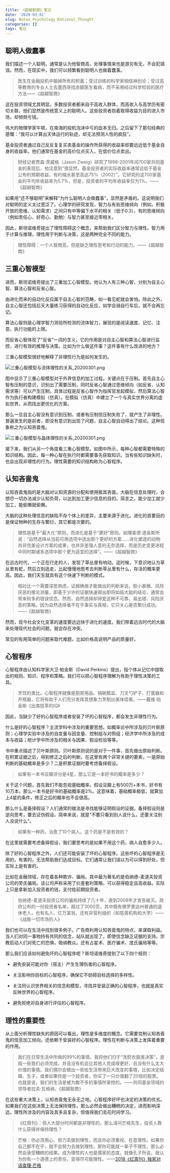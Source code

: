 ```yaml
---
title: 《超越智商》笔记
date: '2020-03-01'
slug: Notes_Psychology_Rational_Thought
categories: []
tags: 笔记
---
```


## 聪明人做蠢事

我们描述一个人聪明，通常是认为他智商高，处理事情来也是游刃有无，不会犯错误。然而，在现实中，我们可以频繁看到聪明人也做着蠢事。

>医生在金融投机中输掉所有的积蓄；受过训练的科学家相信神创论；受过高等教育的专业人士去墨西哥找赤脚医生看病，而不采用经过科学检验的医疗方法——《超越智商》

这在投资领域尤其明显。多数投资者都来自于高收入群体，而高收入与高学历有密切关联，他们显然是传统意义上的聪明人。这些投资者抱着取得收益为目的进入市场，却频频亏钱。

伟大的物理学家牛顿，在南海的投机泡沫中亏的血本无归。之后留下了那句经典的感慨：“我可以计算出天体运行的轨迹，却无法预测人性的疯狂”。

基金投资者通过自己反反复复买卖基金的操作所获得的收益率却要远远低于基金自身的收益率。他们通常在基金的高价位点买入，在低价位点卖出。

>财经记者贾森·茨威格（Jason Zweig）研究了1998-2001年间700家共同基金的表现后，他注意到“很显然，基金投资者的实际收益率通常远低于基金公布的预期收益，有时缩水甚至高达75%（2002）”。它研究的这700家基金的平均年收益率为5.7%，但是，投资者的平均年收益率仅为1%。——《超越智商》

如果用“还不够聪明”来解释“为什么聪明人会做蠢事”，显然是矛盾的。这说明我们对聪明的定义太过宽泛了。心理学的研究发现，智力与有些思维倾向（例如，积极开放的思维、认知需求）之间只有中等偏下水平的相关（低于0.3），有的思维倾向（例如责任心、好奇心、勤勉）与智力甚至接近零相关。

因此，斯坦诺维奇提出了理性障碍这个概念，来帮助我们区分智力与理性。智力用于计算与推理，理性用于判断与决策，这是两种完全不同的能力。

>理性障碍：一个人智商高，但是缺乏理性思考和行动的能力。——《超越智商》

## 三重心智模型

进而，斯坦诺维奇提出了三重加工心智模型。他认为人有三种心智，分别为自主心智、算法心智和反省心智。

由进化而来的自动化反应属于自主心智的范畴，如一看见蛇就会害怕。除此之外，自主心智还包括后天大量练习获得的自动化反应，如学会骑自行车后，就不会再忘记。

算法心智则是心理学智力测验所检测的流体智力，展现的是阅读速度、记忆、注意、执行功能的上限。

而反省心智体现了“反省”一词的含义，它的作用是对自主心智和算法心智进行监控，进行有效的推理与决策。比如为什么做这件事？这件事有什么改进的地方？

三重心智模型很好地解释了非理性行为是如何发生的。

![三重心智模型与流体理性的关系_20200301.png](https://i.loli.net/2020/03/01/bNersthvoklTygu.png)

图中显示了三重心智模型对于外界信息的加工过程。关键点在于压制。首先自主心智有压制的意识，识别出了需要压制，同时反省心智通过思维倾向（如反省、认知需求等）可以产生压制。具体过程是反省心智作为指挥官发起模拟，然后算法心智作为执行者构建模拟（仿真）。在模拟（仿真）中建立了一个与真实世界分离的虚拟世界，从而找出更优化的方案。

那么一旦自主心智没有意识到压制，或者有压制但压制失败了，就产生了非理性。普遍发生的是前者，即没有意识到出现了问题，自主心智自动得出了结论。这种现象称之为认知吝啬鬼。

![三重心智模型与晶体理性的关系_20200301.png](https://i.loli.net/2020/03/01/oaOynDAh7fYGiqH.png)

接下来，我们从另一个角度看三重心智模型。如图中所示，每种心智都需要特殊的知识结构。因此，每一种心智在执行时都需要事先获取知识。当有些知识缺失时，也会出现非理性的行为。理性需要的知识结构称为心智程序。

## 认知吝啬鬼

认知吝啬鬼指的是大脑对认知资源的分配和使用极其吝啬。大脑在信息处理时，会想尽一切办法减少认知负荷，以达到加工更少信息的目的。简言之，能少加工就少加工，能偷懒就偷懒。

大脑的这种处理信息的缺陷不存个体上的差异，主要来源于进化。进化的首要目的是保证物种的生存与繁衍，其它都是次要的。

>理性是基于“最大化”原则，而进化是基于“更好”原则。如理查德·道金斯所说：“自然选择从当前可用选项中选出那个更好的方案......进化塑造的动物并非完美设计方案的成果，也并非差强人意的无奈选择，而是历史变更进程中同时期诸多选项中那个更为适宜的选择”。——《超越智商》

在远古时代，一个正在行走的人，发现了草丛里有响动。这时候，下意识地认为草丛里有蛇，然后立刻逃走，比起慢慢地思考去判断草丛里有什么，存活的概率更高。因此，我们天生就具有这个快速下判断的模式。

>相对比一个需要深思熟虑，证据确凿才能做出的判断来说，胆小甚微、风险厌恶的推论测量，即基于少许的证据快速得出即将如临大敌的结论，通常会带来较多的错误信念。然而，自然选择却钟爱这种不可靠、易出错、风险厌恶的策略。因为自然选择毫不在乎事实与真相，它只关心是否繁衍成功。——《超越智商》

然而，现今社会文化变革的速度要远远快于进化的速度。我们带着远古时代的大脑来处理现代社会的问题，就会存在冲突。

常见的有用简单的问题来取代难题，比如价格高说明产品的质量好。

## 心智程序

心智程序由认知科学家大卫·帕金斯（David Perkins）提出，指个体从记忆中提取出的规则、知识、程序和策略。我们可以把心智程序理解为有助于理性决策的工具。

>烹饪的类比。心智程序就像是厨房用品、锅碗瓢盆、刀叉勺铲子、打蛋器和开瓶器，它将有助于人们充分发挥其想象力烹制出美味佳肴。——戴维·珀金斯《出类拔萃的IQ》

因此，当缺少了好的心智程序或者安装了坏的心智程序，都会发生非理性行为。

什么是好的心智程序？主流学科中涉及的重要思想。如概率论中所涉及的贝叶斯原则；心理学实验中涉及的自变量与因变量、控制组与对照组；经济学中所涉及的成本与收益；统计学中所涉及的相关与因果、假设检验等等。

书中重点描述了贝叶斯原则。贝叶斯原则说的是对于一件事，首先做出原始判断。在积累证据之后，得到修正之后的判断。在这里有两个非常关键的要素，一是原始判断的基础概率是多少？二是积累证据时要考虑备择假设。

>如果有一本书豆瓣评分是4星，那么它是一本好书的概率是多少？

关于这个问题，首先我们不能忽视基础概率。假设豆瓣上有500万+本书，好书有10万本，那么一本书是好书的基础概率是2%。这意味着，基础概率极低，就算加上4星的条件，修正之后的概率也不会很高。

那么什么是备择假设？人们通常的做法是寻找能够证明假设的证据。备择假设则是逆向思考，要去证伪假设。简单来说，就是“不要只看到别人说什么，还要关注别人没说什么”。

>如果有一种药，治愈了10个病人。这个药是不是有效的？

在这里就需要考虑备择假设，我们要思考的是如果不用这个药，病人自愈多少人。


除了好的心智程序之外，人们还可能安装了坏的心智程序。这些坏的心智程序是无用的，有害的，无法帮助我们达成目标。它们通常让我们误以为可以得到好处，但实际上是有害的。

比如在金融领域，存在着各种欺诈、骗局。其中最为著名的是伯纳德-麦道夫投资公司的旁氏骗局。该公司声称采用了价差套利策略，可以获得稳定且高收益。实际上只是拿新加入投资者的钱，支付给前期投资者。

>伯纳德-麦道夫投资公司的骗局持续了几十年，直到2008年才宣告破灭。政府公布的一份投资者名单，超过了3000页，其中既有佛罗里达州普通的退休老人，也有名人、亿万富翁，还有非营利组织（如慈善机构和大学）——《战胜一切市场的人》

我们也可以在生活中找到很多例子。广告商利用认知吝啬鬼的特点，来谋取利益。当人们对同一事物持有共同的信念，站队就出现了，即使信念缺乏证据的支持。宗教启动人们对死亡的恐惧，吸纳教众。还有占星术、医疗骗术、庞氏骗局等等。

那么我们应该如何避免坏的心智程序呢？斯坦诺维奇提到了以下四个规则：

* 避免安装可能对你（宿主）产生生理伤害的心智程序。

* 关注影响你目标的心智程序，确保它不妨碍目标选择的多样性。

* 关注同认识世界相关的信念和模型，寻找并安装正确的心智程序，也就是真实反映世界的心智程序。

* 避免拒绝对自身进行评估的心智程序。

## 理性的重要性

从上面分析理性缺失的原因可以看出，理性是多维度的概念。它需要克制认知吝啬鬼的信息加工倾向。还依赖于安装好的心智程序。理性在判断与决策上发挥着重要的作用。

>我们在日常生活中所做的99%的事情，我将他们归于“洗熨衣服类决策”，是指一些我们必须完成，并且没有机会比其他人完成得更好，且没有什么太大价值的事情。我们偶尔会做出一些给生活带来巨大改变的事情，比如决定结婚、生子，或者如果你是一个投资者，你买了一只价值翻了20倍的股票。也就是说，我们的生活是被为数不多的事情所掌控的。——共同基金领域的领导者拉夫·瓦格纳，《超越智商》

在这些重大决策上，认知吝啬鬼无永无之地。心智程序好坏也决定的决策的优劣。如果我们在这些决策上无法保持理性，那么必然会做出糟糕的决定，进而影响深远。理性所涉及的内容及其多且复杂，但值得我们去花时间学习。

>《红周刊》：但人大部分时间都是非理性的，那么请问芒格先生，投资人靠什么获得并保持理性？

> 芒格：你必须用心、努力去做到理性，而且你必须重视、在意理性。如果你自己都不在乎，就不会努力去做到理性。那你可能就一辈子不理性，那么必然会承受糟糕的结果。成为理性的人也是儒家的态度。就像孔子所说，我认为你有一个道德上的责任，变得尽可能理性。——[2018《红周刊》独家对话查理·芒格](https://www.bilibili.com/video/av15284917?t=226&p=8)
